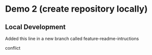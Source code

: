 # Demo 2 (create repository locally)

## Local Development

Added this line in a new branch called feature-readme-intructions

conflict